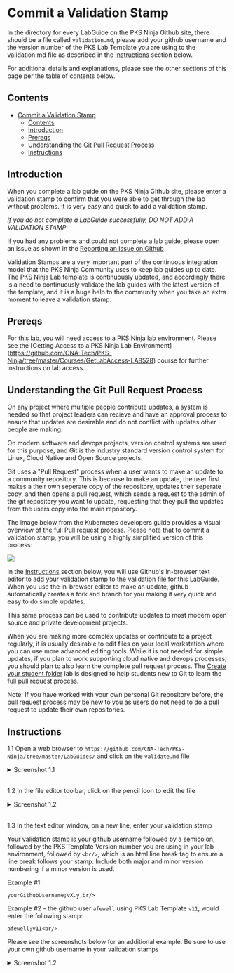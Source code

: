 # Commit a Validation Stamp

In the directory for every LabGuide on the PKS Ninja Github site, there should be a file called `validation.md`, please add your github username and the version number of the PKS Lab Template you are using to the validation.md file as described in the [Instructions](#instructions) section below.

For additional details and explanations, please see the other sections of this page per the table of contents below.

## Contents

- [Commit a Validation Stamp](#commit-a-validation-stamp)
  - [Contents](#contents)
  - [Introduction](#introduction)
  - [Prereqs](#prereqs)
  - [Understanding the Git Pull Request Process](#understanding-the-git-pull-request-process)
  - [Instructions](#instructions)

## Introduction

When you complete a lab guide on the PKS Ninja Github site, please enter a validation stamp to confirm that you were able to get through the lab without problems. It is very easy and quick to add a validation stamp.

*If you do not complete a LabGuide successfully, DO NOT ADD A VALIDATION STAMP*

If you had any problems and could not complete a lab guide, please open an issue as shown in the [Reporting an Issue on Github](https://github.com/CNA-Tech/PKS-Ninja/tree/master/LabGuides/ReportingAnIssue-RI7933)

Validation Stamps are a very important part of the continuous integration model that the PKS Ninja Community uses to keep lab guides up to date. The PKS Ninja Lab template is continuously updated, and accordingly there is a need to continuously validate the lab guides with the latest version of the template, and it is a huge help to the community when you take an extra moment to leave a validation stamp.

## Prereqs

For this lab, you will need access to a PKS Ninja lab environment. Please see the [Getting Access to a PKS Ninja Lab Environment] (https://github.com/CNA-Tech/PKS-Ninja/tree/master/Courses/GetLabAccess-LA8528) course for further instructions on lab access.

## Understanding the Git Pull Request Process

On any project where multiple people contribute updates, a system is needed so that project leaders can recieve and have an approval process to ensure that updates are desirable and do not conflict with updates other people are making. 

On modern software and devops projects, version control systems are used for this purpose, and Git is the industry standard version control system for Linux, Cloud Native and Open Source projects. 

Git uses a "Pull Request" process when a user wants to make an update to a community repository. This is because to make an update, the user first makes a their own seperate copy of the repository, updates their seperate copy, and then opens a pull request, which sends a request to the admin of the git repository you want to update, requesting that they pull the updates from the users copy into the main repository. 

The image below from the Kubernetes developers guide provides a visual overview of the full Pull request process. Please note that to commit a validation stamp, you will be using a highly simplified version of this process:

<img src="https://github.com/kubernetes/community/blob/master/contributors/guide/git_workflow.png">

In the [Instructions](#instructions) section below, you will use Github's in-browser text editor to add your validation stamp to the validation file for this LabGuide. When you use the in-browser editor to make an update, github automatically creates a fork and branch for you making it very quick and easy to do simple updates. 

This same process can be used to contribute updates to most modern open source and private development projects.

When you are making more complex updates or contribute to a project regularly, it is usually desirable to edit files on your local workstation where you can use more advanced editing tools. While it is not needed for simple updates, if you plan to work supporting cloud native and devops processes, you should plan to also learn the complete pull request process. The [Create your student folder](https://github.com/CNA-Tech/PKS-Ninja/tree/master/LabGuides/CreateStudentFolder-SF6361) lab  is designed to help students new to Git to learn the full pull request process. 

Note: If you have worked with your own personal Git repository before, the pull request process may be new to you as users do not need to do a pull request to update their own repositories. 

## Instructions

1.1 Open a web browser to `https://github.com/CNA-Tech/PKS-Ninja/tree/master/LabGuides/` and click on the `validate.md` file

<details><summary>Screenshot 1.1</summary><img src="Images/2019-01-19-02-17-40.png"></details><br>

1.2 In the file editor toolbar, click on the pencil icon to edit the file

<details><summary>Screenshot 1.2</summary><img src="Images/2019-01-18-20-19-57.png"></details><br>

1.3 In the text editor window, on a new line, enter your validation stamp

Your validation stamp is your github username followed by a semicolon, followed by the PKS Template Version number you are using in your lab environment, followed by `<br/>`, which is an html line break tag to ensure a line break follows your stamp. Include both major and minor version numbering if a minor version is used. 

Example #1: 

`yourGithubUsername;vX.y,br/>`

Example #2 - the github user `afewell` using PKS Lab Template `v11`, would enter the following stamp:

`afewell;v11<br/>`

Please see the screenshots below for an additional example. Be sure to use your own github username in your validation stamps

<details><summary>Screenshot 1.2</summary><img src="Images/2019-01-18-20-19-57.png"></details><br>